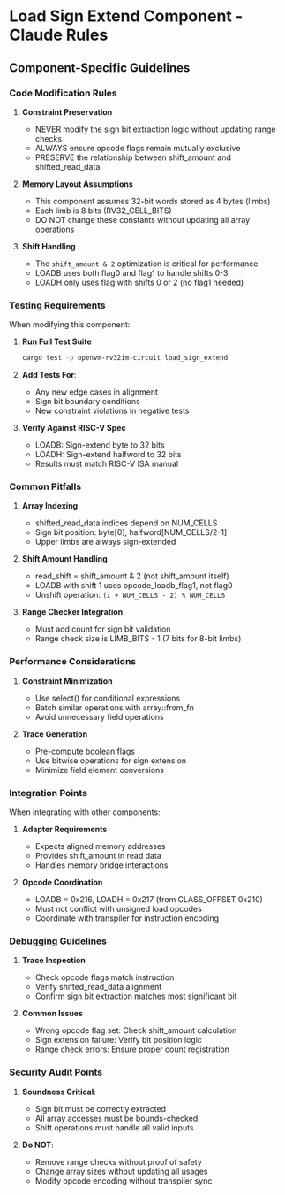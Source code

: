 # Load Sign Extend Component - Claude Rules

## Component-Specific Guidelines

### Code Modification Rules

1. **Constraint Preservation**
   - NEVER modify the sign bit extraction logic without updating range checks
   - ALWAYS ensure opcode flags remain mutually exclusive
   - PRESERVE the relationship between shift_amount and shifted_read_data

2. **Memory Layout Assumptions**
   - This component assumes 32-bit words stored as 4 bytes (limbs)
   - Each limb is 8 bits (RV32_CELL_BITS)
   - DO NOT change these constants without updating all array operations

3. **Shift Handling**
   - The `shift_amount & 2` optimization is critical for performance
   - LOADB uses both flag0 and flag1 to handle shifts 0-3
   - LOADH only uses flag with shifts 0 or 2 (no flag1 needed)

### Testing Requirements

When modifying this component:

1. **Run Full Test Suite**
   ```bash
   cargo test -p openvm-rv32im-circuit load_sign_extend
   ```

2. **Add Tests For**:
   - Any new edge cases in alignment
   - Sign bit boundary conditions
   - New constraint violations in negative tests

3. **Verify Against RISC-V Spec**
   - LOADB: Sign-extend byte to 32 bits
   - LOADH: Sign-extend halfword to 32 bits
   - Results must match RISC-V ISA manual

### Common Pitfalls

1. **Array Indexing**
   - shifted_read_data indices depend on NUM_CELLS
   - Sign bit position: byte[0], halfword[NUM_CELLS/2-1]
   - Upper limbs are always sign-extended

2. **Shift Amount Handling**
   - read_shift = shift_amount & 2 (not shift_amount itself)
   - LOADB with shift 1 uses opcode_loadb_flag1, not flag0
   - Unshift operation: `(i + NUM_CELLS - 2) % NUM_CELLS`

3. **Range Checker Integration**
   - Must add count for sign bit validation
   - Range check size is LIMB_BITS - 1 (7 bits for 8-bit limbs)

### Performance Considerations

1. **Constraint Minimization**
   - Use select() for conditional expressions
   - Batch similar operations with array::from_fn
   - Avoid unnecessary field operations

2. **Trace Generation**
   - Pre-compute boolean flags
   - Use bitwise operations for sign extension
   - Minimize field element conversions

### Integration Points

When integrating with other components:

1. **Adapter Requirements**
   - Expects aligned memory addresses
   - Provides shift_amount in read data
   - Handles memory bridge interactions

2. **Opcode Coordination**
   - LOADB = 0x216, LOADH = 0x217 (from CLASS_OFFSET 0x210)
   - Must not conflict with unsigned load opcodes
   - Coordinate with transpiler for instruction encoding

### Debugging Guidelines

1. **Trace Inspection**
   - Check opcode flags match instruction
   - Verify shifted_read_data alignment
   - Confirm sign bit extraction matches most significant bit

2. **Common Issues**
   - Wrong opcode flag set: Check shift_amount calculation
   - Sign extension failure: Verify bit position logic
   - Range check errors: Ensure proper count registration

### Security Audit Points

1. **Soundness Critical**:
   - Sign bit must be correctly extracted
   - All array accesses must be bounds-checked
   - Shift operations must handle all valid inputs

2. **Do NOT**:
   - Remove range checks without proof of safety
   - Change array sizes without updating all usages
   - Modify opcode encoding without transpiler sync